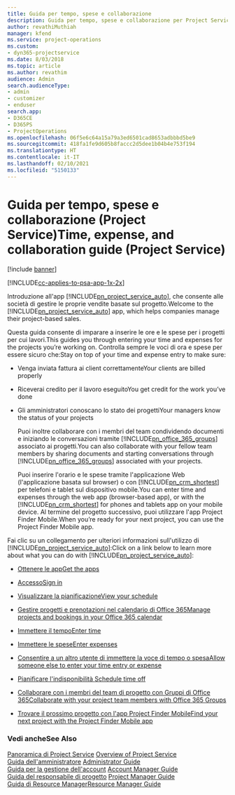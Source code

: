```yaml
---
title: Guida per tempo, spese e collaborazione
description: Guida per tempo, spese e collaborazione per Project Service
author: revathiMuthiah
manager: kfend
ms.service: project-operations
ms.custom:
- dyn365-projectservice
ms.date: 8/03/2018
ms.topic: article
ms.author: revathim
audience: Admin
search.audienceType:
- admin
- customizer
- enduser
search.app:
- D365CE
- D365PS
- ProjectOperations
ms.openlocfilehash: 06f5e6c64a15a79a3ed6501cad8653adbbbd5be9
ms.sourcegitcommit: 418fa1fe9d605b8faccc2d5dee1b04b4e753f194
ms.translationtype: HT
ms.contentlocale: it-IT
ms.lasthandoff: 02/10/2021
ms.locfileid: "5150133"
---
```

# <a name="time-expense-and-collaboration-guide-project-service"></a><span data-ttu-id="eb79d-103">Guida per tempo, spese e collaborazione (Project Service)</span><span class="sxs-lookup"><span data-stu-id="eb79d-103">Time, expense, and collaboration guide (Project Service)</span></span>

[!include [banner](../includes/psa-now-project-operations.md)]

[!INCLUDE[cc-applies-to-psa-app-1x-2x](../includes/cc-applies-to-psa-app-1x-2x.md)]

<span data-ttu-id="eb79d-104">Introduzione all'app [!INCLUDE[pn_project_service_auto](../includes/pn-project-service-auto.md)], che consente alle società di gestire le proprie vendite basate sul progetto.</span><span class="sxs-lookup"><span data-stu-id="eb79d-104">Welcome to the [!INCLUDE[pn_project_service_auto](../includes/pn-project-service-auto.md)] app, which helps companies manage their project-based sales.</span></span> 
  
 <span data-ttu-id="eb79d-105">Questa guida consente di imparare a inserire le ore e le spese per i progetti per cui lavori.</span><span class="sxs-lookup"><span data-stu-id="eb79d-105">This guides you through entering your time and expenses for the projects you’re working on.</span></span> <span data-ttu-id="eb79d-106">Controlla sempre le voci di ora e spese per essere sicuro che:</span><span class="sxs-lookup"><span data-stu-id="eb79d-106">Stay on top of your time and expense entry to make sure:</span></span>  
  
- <span data-ttu-id="eb79d-107">Venga inviata fattura ai client correttamente</span><span class="sxs-lookup"><span data-stu-id="eb79d-107">Your clients are billed properly</span></span>  
  
- <span data-ttu-id="eb79d-108">Riceverai credito per il lavoro eseguito</span><span class="sxs-lookup"><span data-stu-id="eb79d-108">You get credit for the work you’ve done</span></span>  
  
- <span data-ttu-id="eb79d-109">Gli amministratori conoscano lo stato dei progetti</span><span class="sxs-lookup"><span data-stu-id="eb79d-109">Your managers know the status of your projects</span></span>  
  
  <span data-ttu-id="eb79d-110">Puoi inoltre collaborare con i membri del team condividendo documenti e iniziando le conversazioni tramite [!INCLUDE[pn_office_365_groups](../includes/pn-office-365-groups.md)] associato ai progetti.</span><span class="sxs-lookup"><span data-stu-id="eb79d-110">You can also collaborate with your fellow team members by sharing documents and starting conversations through [!INCLUDE[pn_office_365_groups](../includes/pn-office-365-groups.md)] associated with your projects.</span></span>  
  
  <span data-ttu-id="eb79d-111">Puoi inserire l'orario e le spese tramite l'applicazione Web (l'applicazione basata sul browser) o con [!INCLUDE[pn_crm_shortest](../includes/pn-crm-shortest.md)] per telefoni e tablet sul dispositivo mobile.</span><span class="sxs-lookup"><span data-stu-id="eb79d-111">You can enter time and expenses through the web app (browser-based app), or with the [!INCLUDE[pn_crm_shortest](../includes/pn-crm-shortest.md)] for phones and tablets app on your mobile device.</span></span> <span data-ttu-id="eb79d-112">Al termine del progetto successivo, puoi utilizzare l'app Project Finder Mobile.</span><span class="sxs-lookup"><span data-stu-id="eb79d-112">When you’re ready for your next project, you can use the Project Finder Mobile app.</span></span>  
  
<span data-ttu-id="eb79d-113">Fai clic su un collegamento per ulteriori informazioni sull'utilizzo di [!INCLUDE[pn_project_service_auto](../includes/pn-project-service-auto.md)]:</span><span class="sxs-lookup"><span data-stu-id="eb79d-113">Click on a link below to learn more about what you can do with [!INCLUDE[pn_project_service_auto](../includes/pn-project-service-auto.md)]:</span></span>  
  
-   [<span data-ttu-id="eb79d-114">Ottenere le app</span><span class="sxs-lookup"><span data-stu-id="eb79d-114">Get the apps</span></span>](../psa/get-apps.md)  
  
-   [<span data-ttu-id="eb79d-115">Accesso</span><span class="sxs-lookup"><span data-stu-id="eb79d-115">Sign in</span></span>](../psa/sign-in.md)  
  
-   [<span data-ttu-id="eb79d-116">Visualizzare la pianificazione</span><span class="sxs-lookup"><span data-stu-id="eb79d-116">View your schedule</span></span>](../psa/view-schedule.md)  
  
-   [<span data-ttu-id="eb79d-117">Gestire progetti e prenotazioni nel calendario di Office 365</span><span class="sxs-lookup"><span data-stu-id="eb79d-117">Manage projects and bookings in your Office 365 calendar</span></span>](../psa/manage-project-bookings-office-365-calendar.md)  
  
-   [<span data-ttu-id="eb79d-118">Immettere il tempo</span><span class="sxs-lookup"><span data-stu-id="eb79d-118">Enter time</span></span>](../psa/enter-time.md)  
  
-   [<span data-ttu-id="eb79d-119">Immettere le spese</span><span class="sxs-lookup"><span data-stu-id="eb79d-119">Enter expenses</span></span>](../psa/enter-expenses.md)  
  
-   [<span data-ttu-id="eb79d-120">Consentire a un altro utente di immettere la voce di tempo o spesa</span><span class="sxs-lookup"><span data-stu-id="eb79d-120">Allow someone else to enter your time entry or expense</span></span>](../psa/allow-someone-else-enter-time-entry-expense.md)  
  
-   [<span data-ttu-id="eb79d-121">Pianificare l'indisponibilità </span><span class="sxs-lookup"><span data-stu-id="eb79d-121">Schedule time off</span></span>](../psa/schedule-time-off.md)  
  
-   [<span data-ttu-id="eb79d-122">Collaborare con i membri del team di progetto con Gruppi di Office 365</span><span class="sxs-lookup"><span data-stu-id="eb79d-122">Collaborate with your project team members with Office 365 Groups</span></span>](../psa/collaborate-project-team-members-office-365-groups.md)  
  
-   [<span data-ttu-id="eb79d-123">Trovare il prossimo progetto con l'app Project Finder Mobile</span><span class="sxs-lookup"><span data-stu-id="eb79d-123">Find your next project with the Project Finder Mobile app</span></span>](../psa/find-next-project-finder-mobile-app.md)  
  
### <a name="see-also"></a><span data-ttu-id="eb79d-124">Vedi anche</span><span class="sxs-lookup"><span data-stu-id="eb79d-124">See Also</span></span>  
 <span data-ttu-id="eb79d-125">[Panoramica di Project Service](../psa/overview.md) </span><span class="sxs-lookup"><span data-stu-id="eb79d-125">[Overview of Project Service](../psa/overview.md) </span></span>  
 <span data-ttu-id="eb79d-126">[Guida dell'amministratore](../psa/admin-guide.md) </span><span class="sxs-lookup"><span data-stu-id="eb79d-126">[Administrator Guide](../psa/admin-guide.md) </span></span>  
 <span data-ttu-id="eb79d-127">[Guida per la gestione dell'account](../psa/account-manager-guide.md) </span><span class="sxs-lookup"><span data-stu-id="eb79d-127">[Account Manager Guide](../psa/account-manager-guide.md) </span></span>  
 <span data-ttu-id="eb79d-128">[Guida del responsabile di progetto](../psa/project-manager-guide.md) </span><span class="sxs-lookup"><span data-stu-id="eb79d-128">[Project Manager Guide](../psa/project-manager-guide.md) </span></span>  
 [<span data-ttu-id="eb79d-129">Guida di Resource Manager</span><span class="sxs-lookup"><span data-stu-id="eb79d-129">Resource Manager Guide</span></span>](../psa/resource-manager-guide.md)   
